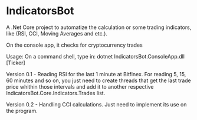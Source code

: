 # IndicatorsBot
A .Net Core project to automatize the calculation or some trading indicators, like (RSI, CCI, Moving Averages and etc.).

On the console app, it checks for cryptocurrency trades

Usage: On a command shell, type in:
dotnet IndicatorsBot.ConsoleApp.dll [Ticker]


Version 0.1 - Reading RSI for the last 1 minute at Bitfinex. 
			  For reading 5, 15, 60 minutes and so on, you just need to create threads that get the last trade price whithin those intervals and add it to another respective IndicatorsBot.Core.Indicators.Trades list.
			  
Version 0.2 - Handling CCI calculations. Just need to implement its use on the program.			  
